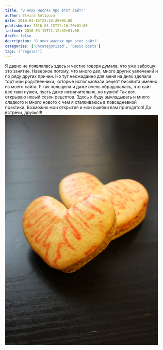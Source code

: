 ```yaml
---
title: 'О моих мыслях про этот сайт!'
author: Elvira Antipova
date: 2016-03-15T22:10:20+01:00
publishdate: 2016-03-15T22:10:20+01:00
lastmod: 2016-03-15T22:12:33+01:00
draft: false
description: 'О моих мыслях про этот сайт!'
categories: ['Uncategorized', 'Basic posts']
tags: ['regular']
---
```


Я давно не появлялась здесь и честно говоря думала, что уже заброшу это занятие. Наверное потому, что много дел, много других увлечений и по ряду других причин. Но тут неожиданно для меня на днях зделали торт мои родственники, которые использовали рецепт бисквита именно из моего сайта. Я так польщена и даже очень обрадовалась, что сайт все таки нужен, пусть даже незначительно, но нужен! Так вот, открываю новый сезон рецептов. Здесь я буду выкладывать и много сладкого и много нового с чем я сталкиваюсь в повседневной практики. Возможно мои открытия и мои ошибки вам пригодятся! До встречи, друзья!!! [![image](wpid-wp-1458061895809.jpeg)](wpid-wp-1458061895809.jpeg)

